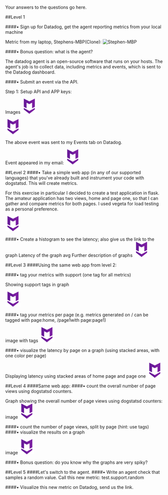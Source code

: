 Your answers to the questions go here.

##Level 1

####•	Sign up for Datadog, get the agent reporting metrics from your local machine

Metric from my laptop, Stephens-MBP(Clone):
![Stephen-MBP](http://s4.postimg.org/5lfzxjoi5/Screen_Shot_2015_07_23_at_10_03_56_AM.png "My MBP")


####•	Bonus question: what is the agent?

The datadog agent is an open-source software that runs on your hosts. The agent's job is to collect data, including metrics and events, which is sent to the Datadog dashboard. 

####•	Submit an event via the API.

Step 1: Setup API and APP keys:

Images
![alt text](https://github.com/adam-p/markdown-here/raw/master/src/common/images/icon48.png "Logo Title Text 1")

![alt text](https://github.com/adam-p/markdown-here/raw/master/src/common/images/icon48.png "Logo Title Text 1")

The above event was sent to my Events tab on Datadog.

Event appeared in my email:
![alt text](https://github.com/adam-p/markdown-here/raw/master/src/common/images/icon48.png "Logo Title Text 1")


##Level 2
####•	Take a simple web app (in any of our supported languages) that you've already built and instrument your code with dogstatsd. This will create metrics.

For this exercise in particular I decided to create a test application in flask. The amateur application has two views, home and page one, so that I can gather and compare metrics for both pages. I used vegeta for load testing as a personal preference. 

![alt text](https://github.com/adam-p/markdown-here/raw/master/src/common/images/icon48.png "Logo Title Text 1")

####•	Create a histogram to see the latency; also give us the link to the graph
Latency of the graph avg
Further description of graphs
![alt text](https://github.com/adam-p/markdown-here/raw/master/src/common/images/icon48.png "Logo Title Text 1")

##Level 3
####Using the same web app from level 2:

####•	tag your metrics with support (one tag for all metrics)

Showing support tags in graph

![alt text](https://github.com/adam-p/markdown-here/raw/master/src/common/images/icon48.png "Logo Title Text 1")

####•	tag your metrics per page (e.g. metrics generated on / can be tagged with page:home, /page1with page:page1)

image with tags
![alt text](https://github.com/adam-p/markdown-here/raw/master/src/common/images/icon48.png "Logo Title Text 1")

####•	visualize the latency by page on a graph (using stacked areas, with one color per page)

Displaying latency using stacked areas of home page and page one
![alt text](https://github.com/adam-p/markdown-here/raw/master/src/common/images/icon48.png "Logo Title Text 1")

##Level 4
####Same web app:
####•	count the overall number of page views using dogstatsd counters.

Graph showing the overall number of page views using dogstatsd counters:
image
![alt text](https://github.com/adam-p/markdown-here/raw/master/src/common/images/icon48.png "Logo Title Text 1")


####•	count the number of page views, split by page (hint: use tags)
####•	visualize the results on a graph

image
![alt text](https://github.com/adam-p/markdown-here/raw/master/src/common/images/icon48.png "Logo Title Text 1")

####•	Bonus question: do you know why the graphs are very spiky?


##Level 5
####Let's switch to the agent.
####•	Write an agent check that samples a random value. Call this new metric: test.support.random



####•	Visualize this new metric on Datadog, send us the link.